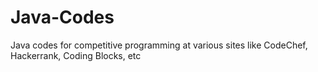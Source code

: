 # Java-Codes

Java codes for competitive programming at various sites like CodeChef, Hackerrank, Coding Blocks, etc
